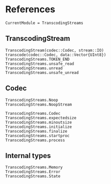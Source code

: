 References
==========

```@meta
CurrentModule = TranscodingStreams
```

TranscodingStream
-----------------

```@docs
TranscodingStream(codec::Codec, stream::IO)
transcode(codec::Codec, data::Vector{UInt8})
TranscodingStreams.TOKEN_END
TranscodingStreams.unsafe_read
TranscodingStreams.unread
TranscodingStreams.unsafe_unread
```

Codec
-----

```@docs
TranscodingStreams.Noop
TranscodingStreams.NoopStream
```

```@docs
TranscodingStreams.Codec
TranscodingStreams.expectedsize
TranscodingStreams.minoutsize
TranscodingStreams.initialize
TranscodingStreams.finalize
TranscodingStreams.startproc
TranscodingStreams.process
```

Internal types
--------------

```@docs
TranscodingStreams.Memory
TranscodingStreams.Error
TranscodingStreams.State
```

